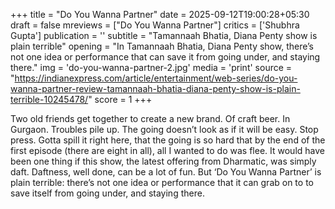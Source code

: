 +++
title = "Do You Wanna Partner"
date = 2025-09-12T19:00:28+05:30
draft = false
mreviews = ["Do You Wanna Partner"]
critics = ['Shubhra Gupta']
publication = ''
subtitle = "Tamannaah Bhatia, Diana Penty show is plain terrible"
opening = "In Tamannaah Bhatia, Diana Penty show, there’s not one idea or performance that can save it from going under, and staying there."
img = 'do-you-wanna-partner-2.jpg'
media = 'print'
source = "https://indianexpress.com/article/entertainment/web-series/do-you-wanna-partner-review-tamannaah-bhatia-diana-penty-show-is-plain-terrible-10245478/"
score = 1
+++

Two old friends get together to create a new brand. Of craft beer. In Gurgaon. Troubles pile up. The going doesn’t look as if it will be easy. Stop press. Gotta spill it right here, that the going is so hard that by the end of the first episode (there are eight in all), all I wanted to do was flee. It would have been one thing if this show, the latest offering from Dharmatic, was simply daft. Daftness, well done, can be a lot of fun. But ‘Do You Wanna Partner’ is plain terrible: there’s not one idea or performance that it can grab on to to save itself from going under, and staying there.
